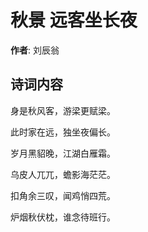 # 秋景 远客坐长夜

**作者**: 刘辰翁

## 诗词内容

身是秋风客，游梁更赋梁。

此时家在远，独坐夜偏长。

岁月黑貂晚，江湖白雁霜。

乌皮人兀兀，蟾影海茫茫。

扣角余三叹，闻鸡悄四荒。

炉烟秋伏枕，谁念待班行。

